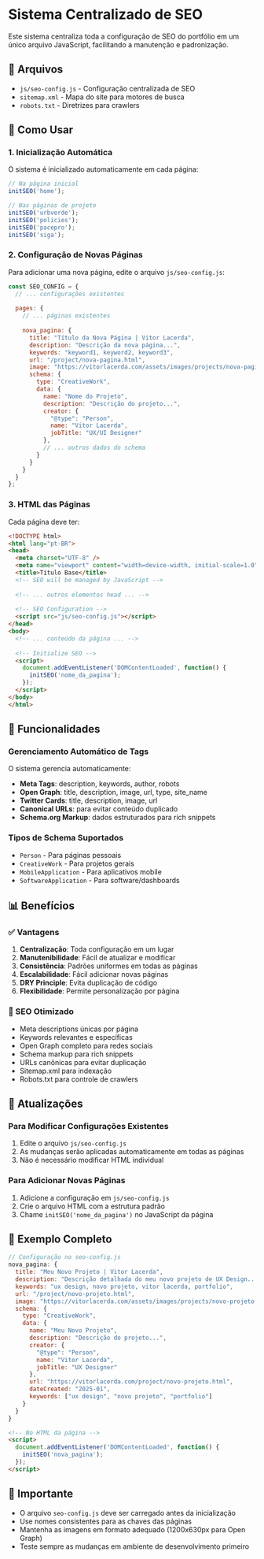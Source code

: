 # Sistema Centralizado de SEO

Este sistema centraliza toda a configuração de SEO do portfólio em um único arquivo JavaScript, facilitando a manutenção e padronização.

## 📁 Arquivos

- `js/seo-config.js` - Configuração centralizada de SEO
- `sitemap.xml` - Mapa do site para motores de busca
- `robots.txt` - Diretrizes para crawlers

## 🚀 Como Usar

### 1. Inicialização Automática

O sistema é inicializado automaticamente em cada página:

```javascript
// Na página inicial
initSEO('home');

// Nas páginas de projeto
initSEO('urbverde');
initSEO('policies');
initSEO('pacepro');
initSEO('siga');
```

### 2. Configuração de Novas Páginas

Para adicionar uma nova página, edite o arquivo `js/seo-config.js`:

```javascript
const SEO_CONFIG = {
  // ... configurações existentes
  
  pages: {
    // ... páginas existentes
    
    nova_pagina: {
      title: "Título da Nova Página | Vitor Lacerda",
      description: "Descrição da nova página...",
      keywords: "keyword1, keyword2, keyword3",
      url: "/project/nova-pagina.html",
      image: "https://vitorlacerda.com/assets/images/projects/nova-pagina.png",
      schema: {
        type: "CreativeWork",
        data: {
          name: "Nome do Projeto",
          description: "Descrição do projeto...",
          creator: {
            "@type": "Person",
            name: "Vitor Lacerda",
            jobTitle: "UX/UI Designer"
          },
          // ... outros dados do schema
        }
      }
    }
  }
};
```

### 3. HTML das Páginas

Cada página deve ter:

```html
<!DOCTYPE html>
<html lang="pt-BR">
<head>
  <meta charset="UTF-8" />
  <meta name="viewport" content="width=device-width, initial-scale=1.0" />
  <title>Título Base</title>
  <!-- SEO will be managed by JavaScript -->
  
  <!-- ... outros elementos head ... -->
  
  <!-- SEO Configuration -->
  <script src="js/seo-config.js"></script>
</head>
<body>
  <!-- ... conteúdo da página ... -->
  
  <!-- Initialize SEO -->
  <script>
    document.addEventListener('DOMContentLoaded', function() {
      initSEO('nome_da_pagina');
    });
  </script>
</body>
</html>
```

## 🔧 Funcionalidades

### Gerenciamento Automático de Tags

O sistema gerencia automaticamente:

- **Meta Tags**: description, keywords, author, robots
- **Open Graph**: title, description, image, url, type, site_name
- **Twitter Cards**: title, description, image, url
- **Canonical URLs**: para evitar conteúdo duplicado
- **Schema.org Markup**: dados estruturados para rich snippets

### Tipos de Schema Suportados

- `Person` - Para páginas pessoais
- `CreativeWork` - Para projetos gerais
- `MobileApplication` - Para aplicativos mobile
- `SoftwareApplication` - Para software/dashboards

## 📊 Benefícios

### ✅ Vantagens

1. **Centralização**: Toda configuração em um lugar
2. **Manutenibilidade**: Fácil de atualizar e modificar
3. **Consistência**: Padrões uniformes em todas as páginas
4. **Escalabilidade**: Fácil adicionar novas páginas
5. **DRY Principle**: Evita duplicação de código
6. **Flexibilidade**: Permite personalização por página

### 🎯 SEO Otimizado

- Meta descriptions únicas por página
- Keywords relevantes e específicas
- Open Graph completo para redes sociais
- Schema markup para rich snippets
- URLs canônicas para evitar duplicação
- Sitemap.xml para indexação
- Robots.txt para controle de crawlers

## 🔄 Atualizações

### Para Modificar Configurações Existentes

1. Edite o arquivo `js/seo-config.js`
2. As mudanças serão aplicadas automaticamente em todas as páginas
3. Não é necessário modificar HTML individual

### Para Adicionar Novas Páginas

1. Adicione a configuração em `js/seo-config.js`
2. Crie o arquivo HTML com a estrutura padrão
3. Chame `initSEO('nome_da_pagina')` no JavaScript da página

## 📝 Exemplo Completo

```javascript
// Configuração no seo-config.js
nova_pagina: {
  title: "Meu Novo Projeto | Vitor Lacerda",
  description: "Descrição detalhada do meu novo projeto de UX Design...",
  keywords: "ux design, novo projeto, vitor lacerda, portfolio",
  url: "/project/novo-projeto.html",
  image: "https://vitorlacerda.com/assets/images/projects/novo-projeto.png",
  schema: {
    type: "CreativeWork",
    data: {
      name: "Meu Novo Projeto",
      description: "Descrição do projeto...",
      creator: {
        "@type": "Person",
        name: "Vitor Lacerda",
        jobTitle: "UX Designer"
      },
      url: "https://vitorlacerda.com/project/novo-projeto.html",
      dateCreated: "2025-01",
      keywords: ["ux design", "novo projeto", "portfolio"]
    }
  }
}
```

```html
<!-- No HTML da página -->
<script>
  document.addEventListener('DOMContentLoaded', function() {
    initSEO('nova_pagina');
  });
</script>
```

## 🚨 Importante

- O arquivo `seo-config.js` deve ser carregado antes da inicialização
- Use nomes consistentes para as chaves das páginas
- Mantenha as imagens em formato adequado (1200x630px para Open Graph)
- Teste sempre as mudanças em ambiente de desenvolvimento primeiro
